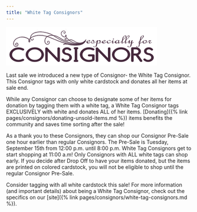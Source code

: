 ```yaml
---
title: "White Tag Consignors"
---
```


![](/img/blog/especiallyForConsignors.png)

Last sale we introduced a new type of Consignor- the White Tag Consignor. This Consignor tags with only white cardstock and donates all her items at sale end.

While any Consignor can choose to designate some of her items for donation by tagging them with a white tag, a White Tag Consignor tags EXCLUSIVELY with white and donates ALL of her items. [Donating]({% link pages/consignors/donating-unsold-items.md %}) items benefits the community and saves time sorting after the sale!

As a thank you to these Consignors, they can shop our Consignor Pre-Sale one hour earlier than regular Consignors. The Pre-Sale is Tuesday, September 15th from 12:00 p.m. until 8:00 p.m. White Tag Consignors get to start shopping at 11:00 a.m! Only Consignors with ALL white tags can shop early. If you decide after Drop Off to have your items donated, but the items are printed on colored cardstock, you will not be eligible to shop until the regular Consignor Pre-Sale.

Consider tagging with all white cardstock this sale! For more information (and important details) about being a White Tag Consignor, check out the specifics on our [site]({% link pages/consignors/white-tag-consignors.md %}).
